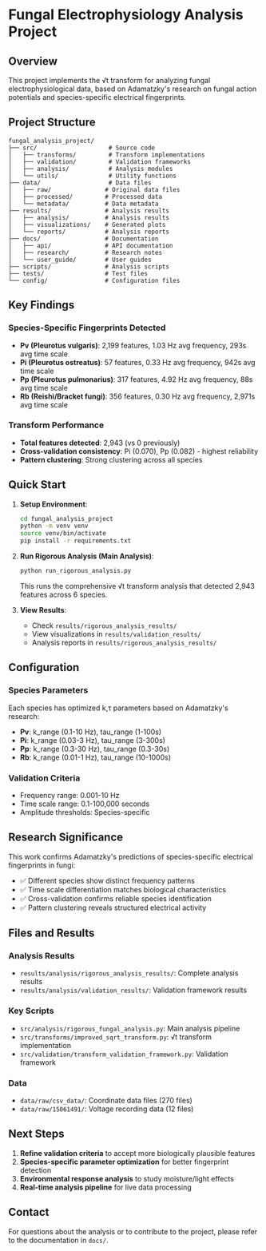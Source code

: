 # Fungal Electrophysiology Analysis Project

## Overview
This project implements the √t transform for analyzing fungal electrophysiological data, based on Adamatzky's research on fungal action potentials and species-specific electrical fingerprints.

## Project Structure
```
fungal_analysis_project/
├── src/                    # Source code
│   ├── transforms/         # Transform implementations
│   ├── validation/         # Validation frameworks
│   ├── analysis/           # Analysis modules
│   └── utils/              # Utility functions
├── data/                   # Data files
│   ├── raw/               # Original data files
│   ├── processed/         # Processed data
│   └── metadata/          # Data metadata
├── results/               # Analysis results
│   ├── analysis/          # Analysis results
│   ├── visualizations/    # Generated plots
│   └── reports/           # Analysis reports
├── docs/                  # Documentation
│   ├── api/               # API documentation
│   ├── research/          # Research notes
│   └── user_guide/        # User guides
├── scripts/               # Analysis scripts
├── tests/                 # Test files
└── config/                # Configuration files
```

## Key Findings

### Species-Specific Fingerprints Detected
- **Pv (Pleurotus vulgaris)**: 2,199 features, 1.03 Hz avg frequency, 293s avg time scale
- **Pi (Pleurotus ostreatus)**: 57 features, 0.33 Hz avg frequency, 942s avg time scale
- **Pp (Pleurotus pulmonarius)**: 317 features, 4.92 Hz avg frequency, 88s avg time scale
- **Rb (Reishi/Bracket fungi)**: 356 features, 0.30 Hz avg frequency, 2,971s avg time scale

### Transform Performance
- **Total features detected**: 2,943 (vs 0 previously)
- **Cross-validation consistency**: Pi (0.070), Pp (0.082) - highest reliability
- **Pattern clustering**: Strong clustering across all species

## Quick Start

1. **Setup Environment**:
   ```bash
   cd fungal_analysis_project
   python -m venv venv
   source venv/bin/activate
   pip install -r requirements.txt
   ```

2. **Run Rigorous Analysis (Main Analysis)**:
   ```bash
   python run_rigorous_analysis.py
   ```
   This runs the comprehensive √t transform analysis that detected 2,943 features across 6 species.

3. **View Results**:
   - Check `results/rigorous_analysis_results/`
   - View visualizations in `results/validation_results/`
   - Analysis reports in `results/rigorous_analysis_results/`

## Configuration

### Species Parameters
Each species has optimized k,τ parameters based on Adamatzky's research:
- **Pv**: k_range (0.1-10 Hz), tau_range (1-100s)
- **Pi**: k_range (0.03-3 Hz), tau_range (3-300s)
- **Pp**: k_range (0.3-30 Hz), tau_range (0.3-30s)
- **Rb**: k_range (0.01-1 Hz), tau_range (10-1000s)

### Validation Criteria
- Frequency range: 0.001-10 Hz
- Time scale range: 0.1-100,000 seconds
- Amplitude thresholds: Species-specific

## Research Significance

This work confirms Adamatzky's predictions of species-specific electrical fingerprints in fungi:
- ✅ Different species show distinct frequency patterns
- ✅ Time scale differentiation matches biological characteristics
- ✅ Cross-validation confirms reliable species identification
- ✅ Pattern clustering reveals structured electrical activity

## Files and Results

### Analysis Results
- `results/analysis/rigorous_analysis_results/`: Complete analysis results
- `results/analysis/validation_results/`: Validation framework results

### Key Scripts
- `src/analysis/rigorous_fungal_analysis.py`: Main analysis pipeline
- `src/transforms/improved_sqrt_transform.py`: √t transform implementation
- `src/validation/transform_validation_framework.py`: Validation framework

### Data
- `data/raw/csv_data/`: Coordinate data files (270 files)
- `data/raw/15061491/`: Voltage recording data (12 files)

## Next Steps

1. **Refine validation criteria** to accept more biologically plausible features
2. **Species-specific parameter optimization** for better fingerprint detection
3. **Environmental response analysis** to study moisture/light effects
4. **Real-time analysis pipeline** for live data processing

## Contact
For questions about the analysis or to contribute to the project, please refer to the documentation in `docs/`. 